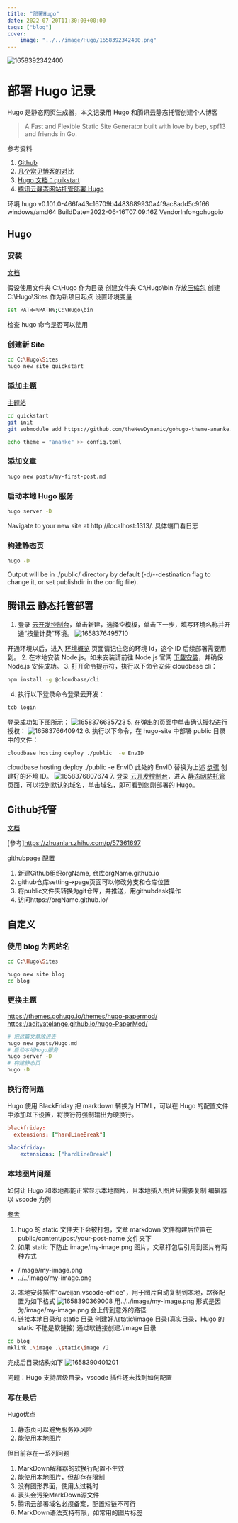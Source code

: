 ```yaml
---
title: "部署Hugo"
date: 2022-07-20T11:30:03+00:00
tags: ["blog"]
cover:
    image: "../../image/Hugo/1658392342400.png"
---
```


![1658392342400](../../image/Hugo/1658392342400.png)

# 部署 Hugo 记录

Hugo 是静态网页生成器，本文记录用 Hugo 和腾讯云静态托管创建个人博客

> A Fast and Flexible Static Site Generator built with love by bep, spf13 and friends in Go.

参考资料

1. [Github](https://github.com/gohugoio/hugo)
2. [几个常见博客的对比](https://blog.laoda.de/archives/blog-choosing)
3. [Hugo 文档：quikstart](https://gohugo.io/getting-started/quick-start/)
4. [腾讯云静态网站托管部署 Hugo](https://cloud.tencent.com/document/product/1210/43389)

环境
hugo v0.101.0-466fa43c16709b4483689930a4f9ac8add5c9f66 windows/amd64 BuildDate=2022-06-16T07:09:16Z VendorInfo=gohugoio

## Hugo

### 安装

[文档](https://gohugo.io/getting-started/installing/)

假设使用文件夹 C:\Hugo 作为目录
创建文件夹 C:\Hugo\bin 存放[压缩包](https://github.com/gohugoio/hugo/releases)
创建 C:\Hugo\Sites 作为新项目起点
设置环境变量

```bash
set PATH=%PATH%;C:\Hugo\bin
```

检查 hugo 命令是否可以使用

### 创建新 Site

```bash
cd C:\Hugo\Sites
hugo new site quickstart
```

### 添加主题

[主题站](https://themes.gohugo.io/)

```bash
cd quickstart
git init
git submodule add https://github.com/theNewDynamic/gohugo-theme-ananke.git themes/ananke

echo theme = "ananke" >> config.toml
```

### 添加文章

```bash
hugo new posts/my-first-post.md
```

### 启动本地 Hugo 服务

```bash
hugo server -D
```

Navigate to your new site at http://localhost:1313/.
具体端口看日志

### 构建静态页

```bash
hugo -D
```

Output will be in ./public/ directory by default (-d/--destination flag to change it, or set publishdir in the config file).

## 腾讯云 静态托管部署

1. 登录 [云开发控制台](https://console.cloud.tencent.com/tcb/env/index)，单击新建，选择空模板，单击下一步，填写环境名称并开通“按量计费”环境。
   ![1658376495710](../../image/Hugo/1658376495710.png)

开通环境以后，进入 [环境概览](https://console.cloud.tencent.com/tcb/env/overview) 页面请记住您的<a id="envid">环境 Id</a>，这个 ID 后续部署需要用到。 2. 在本地安装 Node.js。如未安装请前往 Node.js 官网 [下载安装](https://nodejs.org/)，并确保 Node.js 安装成功。 3. 打开命令提示符，执行以下命令安装 cloudbase cli：

```bash
npm install -g @cloudbase/cli
```

4. 执行以下登录命令登录云开发：

```bash
tcb login
```

登录成功如下图所示：
![1658376635723](../../image/Hugo/1658376635723.png) 5. 在弹出的页面中单击确认授权进行授权：
![1658376640942](../../image/Hugo/1658376640942.png) 6. 执行以下命令，在 hugo-site 中部署 public 目录中的文件：

```bash
cloudbase hosting deploy ./public  -e EnvID
```

cloudbase hosting deploy ./public -e EnvID
此处的 EnvID 替换为上述 [步骤](#envid) 创建好的环境 ID。
![1658376807674](../../image/Hugo/1658376807674.png) 7. 登录 [云开发控制台](https://console.cloud.tencent.com/tcb/env/index)，进入 [静态网站托管](https://console.cloud.tencent.com/tcb/hosting/index) 页面，可以找到默认的域名，单击域名，即可看到您刚部署的 Hugo。

## Github托管

[文档](https://gohugo.io/hosting-and-deployment/hosting-on-github/)

[参考]https://zhuanlan.zhihu.com/p/57361697

[githubpage](https://pages.github.com/)
[配置](https://frankccccc.github.io/blog/posts/move_blog/)

1. 新建Github组织orgName, 仓库orgName.github.io
2. github仓库setting->page页面可以修改分支和仓库位置
3. 将public文件夹转换为git仓库，并推送，用githubdesk操作
4. 访问https://orgName.github.io/


## 自定义

### 使用 blog 为网站名

```bash
cd C:\Hugo\Sites
```

```bash
hugo new site blog
cd blog
```

### 更换主题

https://themes.gohugo.io/themes/hugo-papermod/
https://adityatelange.github.io/hugo-PaperMod/

```bash
# 把这篇文章放进去
hugo new posts/Hugo.md
# 启动本地Hugo服务
hugo server -D
# 构建静态页
hugo -D
```

### 换行符问题

Hugo 使用 BlackFriday 把 markdown 转换为 HTML，可以在 Hugo 的配置文件中添加以下设置，将换行符强制输出为硬换行。

```toml
blackfriday:
  extensions: ["hardLineBreak"]
```

```yml
blackfriday:
    extensions: ["hardLineBreak"]
```

### 本地图片问题

如何让 Hugo 和本地都能正常显示本地图片，且本地插入图片只需要复制
编辑器以 vscode 为例

[参考](https://blog.dontjudge.cn/post/hugo-%E9%9D%99%E6%80%81%E7%BD%91%E7%AB%99%E5%9B%BE%E7%89%87%E6%8F%92%E5%85%A5/)

1. hugo 的 static 文件夹下会被打包，文章 markdown 文件构建后位置在 public/content/post/your-post-name 文件夹下
2. 如果 static 下防止 image/my-image.png 图片，文章打包后引用到图片有两种方式

-   /image/my-image.png
-   ../../image/my-image.png

3. 本地安装插件"cweijan.vscode-office"，用于图片自动复制到本地，路径配置为如下格式
   ![1658390369008](../../image/Hugo/1658390369008.png)
   用../../image/my-image.png 形式是因为/image/my-image.png 会上传到意外的路径
4. 链接本地目录和 static 目录
   创建好.\static\image 目录(真实目录，Hugo 的 static 不能是软链接)
   通过软链接创建.\image 目录

```bash
cd blog
mklink .\image .\static\image /J
```

完成后目录结构如下
![1658390401201](../../image/Hugo/1658390401201.png)

问题：Hugo 支持层级目录，vscode 插件还未找到如何配置

### 写在最后

Hugo优点
1. 静态页可以避免服务器风险
2. 能使用本地图片

但目前存在一系列问题
1. MarkDown解释器的软换行配置不生效
2. 能使用本地图片，但却存在限制
3. 没有图形界面，使用太过耗时
4. 表头会污染MarkDown源文件
5. 腾讯云部署域名必须备案，配置短链不可行
6. MarkDown语法支持有限，如常用的图片标签
